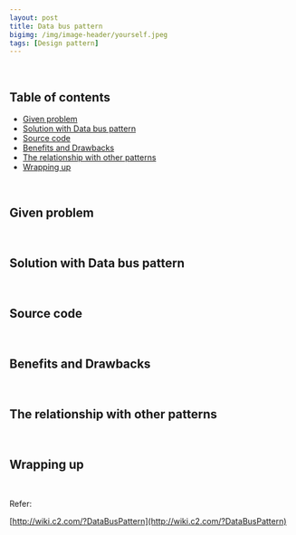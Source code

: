 ```yaml
---
layout: post
title: Data bus pattern
bigimg: /img/image-header/yourself.jpeg
tags: [Design pattern]
---
```





<br>

## Table of contents
- [Given problem](#given-problem)
- [Solution with Data bus pattern](#solution-with-data-bus-pattern)
- [Source code](#source-code)
- [Benefits and Drawbacks](#benefits-and-drawbacks)
- [The relationship with other patterns](#the-relationship-with-other-patterns)
- [Wrapping up](#wrapping-up)


<br>

## Given problem






<br>

## Solution with Data bus pattern






<br>

## Source code





<br>

## Benefits and Drawbacks



<br>

## The relationship with other patterns




<br>

## Wrapping up




<br>

Refer:

[http://wiki.c2.com/?DataBusPattern](http://wiki.c2.com/?DataBusPattern)
